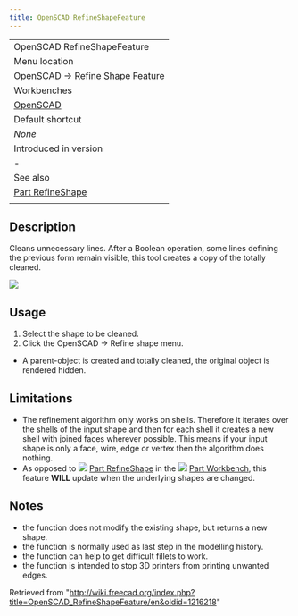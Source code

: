 ```yaml
---
title: OpenSCAD RefineShapeFeature
---
```


|                                                          |
| -------------------------------------------------------- |
| OpenSCAD RefineShapeFeature                              |
| Menu location                                            |
| OpenSCAD → Refine Shape Feature                          |
| Workbenches                                              |
| [OpenSCAD](/OpenSCAD_Workbench "OpenSCAD Workbench")     |
| Default shortcut                                         |
| _None_                                                   |
| Introduced in version                                    |
| -                                                        |
| See also                                                 |
| [Part RefineShape](/Part_RefineShape "Part RefineShape") |
|                                                          |

## Description

Cleans unnecessary lines. After a Boolean operation, some lines defining the previous form remain visible, this tool creates a copy of the totally cleaned.

![](/images/PartRefineShape_it.png)

## Usage

1. Select the shape to be cleaned.
2. Click the OpenSCAD → Refine shape menu.

- A parent-object is created and totally cleaned, the original object is rendered hidden.

## Limitations

- The refinement algorithm only works on shells. Therefore it iterates over the shells of the input shape and then for each shell it creates a new shell with joined faces wherever possible. This means if your input shape is only a face, wire, edge or vertex then the algorithm does nothing.
- As opposed to ![](/images/Part_RefineShape.svg) [Part RefineShape](/Part_RefineShape "Part RefineShape") in the ![](/images/Workbench_Part.svg) [Part Workbench](/Part_Workbench "Part Workbench"), this feature **WILL** update when the underlying shapes are changed.

## Notes

- the function does not modify the existing shape, but returns a new shape.
- the function is normally used as last step in the modelling history.
- the function can help to get difficult fillets to work.
- the function is intended to stop 3D printers from printing unwanted edges.

Retrieved from "<http://wiki.freecad.org/index.php?title=OpenSCAD_RefineShapeFeature/en&oldid=1216218>"
